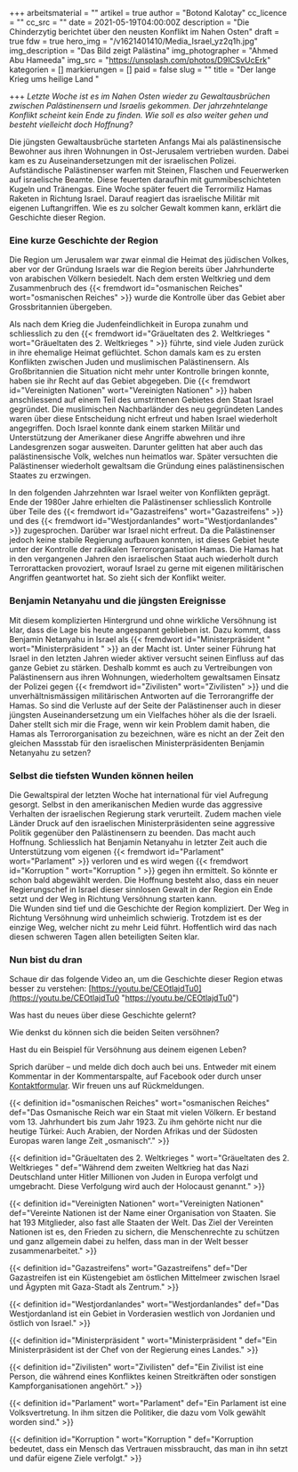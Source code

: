+++
arbeitsmaterial = ""
artikel = true
author = "Botond Kalotay"
cc_licence = ""
cc_src = ""
date = 2021-05-19T04:00:00Z
description = "Die Chinderzytig berichtet über den neusten Konflikt im Nahen Osten"
draft = true
fdw = true
hero_img = "/v1621401410/Media_Israel_yz2q1h.jpg"
img_description = "Das Bild zeigt Palästina"
img_photographer = "Ahmed Abu Hameeda"
img_src = "https://unsplash.com/photos/D9lCSvUcErk"
kategorien = []
markierungen = []
paid = false
slug = ""
title = "Der lange Krieg ums heilige Land "

+++
_Letzte Woche ist es im Nahen Osten wieder zu Gewaltausbrüchen zwischen Palästinensern und Israelis gekommen. Der jahrzehntelange Konflikt scheint kein Ende zu finden. Wie soll es also weiter gehen und besteht vielleicht doch Hoffnung?_

Die jüngsten Gewaltausbrüche starteten Anfangs Mai als palästinensische Bewohner aus ihren Wohnungen in Ost-Jerusalem vertrieben wurden. Dabei kam es zu Auseinandersetzungen mit der israelischen Polizei. Aufständische Palästinenser warfen mit Steinen, Flaschen und Feuerwerken auf israelische Beamte. Diese feuerten daraufhin mit gummibeschichteten Kugeln und Tränengas. Eine Woche später feuert die Terrormiliz Hamas Raketen in Richtung Israel. Darauf reagiert das israelische Militär mit eigenen Luftangriffen. Wie es zu solcher Gewalt kommen kann, erklärt die Geschichte dieser Region.

### Eine kurze Geschichte der Region

Die Region um Jerusalem war zwar einmal die Heimat des jüdischen Volkes, aber vor der Gründung Israels war die Region bereits über Jahrhunderte von arabischen Völkern besiedelt. Nach dem ersten Weltkrieg und dem Zusammenbruch des {{< fremdwort id="osmanischen Reiches" wort="osmanischen Reiches" >}} wurde die Kontrolle über das Gebiet aber Grossbritannien übergeben.

Als nach dem Krieg die Judenfeindlichkeit in Europa zunahm und schliesslich zu den {{< fremdwort id="Gräueltaten des 2. Weltkrieges " wort="Gräueltaten des 2. Weltkrieges " >}} führte, sind viele Juden zurück in ihre ehemalige Heimat geflüchtet. Schon damals kam es zu ersten Konflikten zwischen Juden und muslimischen Palästinensern. Als Großbritannien die Situation nicht mehr unter Kontrolle bringen konnte, haben sie ihr Recht auf das Gebiet abgegeben. Die {{< fremdwort id="Vereinigten Nationen" wort="Vereinigten Nationen" >}} haben anschliessend auf einem Teil des umstrittenen Gebietes den Staat Israel gegründet. Die muslimischen Nachbarländer des neu gegründeten Landes waren über diese Entscheidung nicht erfreut und haben Israel wiederholt angegriffen. Doch Israel konnte dank einem starken Militär und Unterstützung der Amerikaner diese Angriffe abwehren und ihre Landesgrenzen sogar ausweiten. Darunter gelitten hat aber auch das palästinensische Volk, welches nun heimatlos war. Später versuchten die Palästinenser wiederholt gewaltsam die Gründung eines palästinensischen Staates zu erzwingen.

In den folgenden Jahrzehnten war Israel weiter von Konflikten geprägt. Ende der 1980er Jahre erhielten die Palästinenser schliesslich Kontrolle über Teile des {{< fremdwort id="Gazastreifens" wort="Gazastreifens" >}} und des {{< fremdwort id="Westjordanlandes" wort="Westjordanlandes" >}} zugesprochen. Darüber war Israel nicht erfreut. Da die Palästinenser jedoch keine stabile Regierung aufbauen konnten, ist dieses Gebiet heute unter der Kontrolle der radikalen Terrororganisation Hamas. Die Hamas hat in den vergangenen Jahren den israelischen Staat auch wiederholt durch Terrorattacken provoziert, worauf Israel zu gerne mit eigenen militärischen Angriffen geantwortet hat. So zieht sich der Konflikt weiter.

### Benjamin Netanyahu und die jüngsten Ereignisse

Mit diesem komplizierten Hintergrund und ohne wirkliche Versöhnung ist klar, dass die Lage bis heute angespannt geblieben ist. Dazu kommt, dass Benjamin Netanyahu in Israel als {{< fremdwort id="Ministerpräsident " wort="Ministerpräsident " >}} an der Macht ist. Unter seiner Führung hat Israel in den letzten Jahren wieder aktiver versucht seinen Einfluss auf das ganze Gebiet zu stärken. Deshalb kommt es auch zu Vertreibungen von Palästinensern aus ihren Wohnungen, wiederholtem gewaltsamen Einsatz der Polizei gegen {{< fremdwort id="Zivilisten" wort="Zivilisten" >}} und die unverhältnismässigen militärischen Antworten auf die Terrorangriffe der Hamas. So sind die Verluste auf der Seite der Palästinenser auch in dieser jüngsten Auseinandersetzung um ein Vielfaches höher als die der Israeli. Daher stellt sich mir die Frage, wenn wir kein Problem damit haben, die Hamas als Terrororganisation zu bezeichnen, wäre es nicht an der Zeit den gleichen Massstab für den israelischen Ministerpräsidenten Benjamin Netanyahu zu setzen?

### Selbst die tiefsten Wunden können heilen

Die Gewaltspiral der letzten Woche hat international für viel Aufregung gesorgt. Selbst in den amerikanischen Medien wurde das aggressive Verhalten der israelischen Regierung stark verurteilt. Zudem machen viele Länder Druck auf den israelischen Ministerpräsidenten seine aggressive Politik gegenüber den Palästinensern zu beenden. Das macht auch Hoffnung. Schliesslich hat Benjamin Netanyahu in letzter Zeit auch die Unterstützung vom eigenen {{< fremdwort id="Parlament" wort="Parlament" >}} verloren und es wird wegen {{< fremdwort id="Korruption " wort="Korruption " >}} gegen ihn ermittelt. So könnte er schon bald abgewählt werden. Die Hoffnung besteht also, dass ein neuer Regierungschef in Israel dieser sinnlosen Gewalt in der Region ein Ende setzt und der Weg in Richtung Versöhnung starten kann.  
Die Wunden sind tief und die Geschichte der Region kompliziert. Der Weg in Richtung Versöhnung wird unheimlich schwierig. Trotzdem ist es der einzige Weg, welcher nicht zu mehr Leid führt. Hoffentlich wird das nach diesen schweren Tagen allen beteiligten Seiten klar.

### Nun bist du dran

Schaue dir das folgende Video an, um die Geschichte dieser Region etwas besser zu verstehen: [https://youtu.be/CEOtlajdTu0](https://youtu.be/CEOtlajdTu0 "https://youtu.be/CEOtlajdTu0")

Was hast du neues über diese Geschichte gelernt?

Wie denkst du können sich die beiden Seiten versöhnen?

Hast du ein Beispiel für Versöhnung aus deinem eigenen Leben?

Sprich darüber – und melde dich doch auch bei uns. Entweder mit einem Kommentar in der Kommentarspalte, auf Facebook oder durch unser [Kontaktformular](https://www.chinderzytig.ch/kontakt/). Wir freuen uns auf Rückmeldungen.

{{< definition id="osmanischen Reiches" wort="osmanischen Reiches" def="Das Osmanische Reich war ein Staat mit vielen Völkern. Er bestand vom 13. Jahrhundert bis zum Jahr 1923. Zu ihm gehörte nicht nur die heutige Türkei: Auch Arabien, der Norden Afrikas und der Südosten Europas waren lange Zeit „osmanisch“." >}}

{{< definition id="Gräueltaten des 2. Weltkrieges " wort="Gräueltaten des 2. Weltkrieges " def="Während dem zweiten Weltkrieg hat das Nazi Deutschland unter Hitler Millionen von Juden in Europa verfolgt und umgebracht. Diese Verfolgung wird auch der Holocaust genannt." >}}

{{< definition id="Vereinigten Nationen" wort="Vereinigten Nationen" def="Vereinte Nationen ist der Name einer Organisation von Staaten. Sie hat 193 Mitglieder, also fast alle Staaten der Welt. Das Ziel der Vereinten Nationen ist es, den Frieden zu sichern, die Menschenrechte zu schützen und ganz allgemein dabei zu helfen, dass man in der Welt besser zusammenarbeitet." >}}

{{< definition id="Gazastreifens" wort="Gazastreifens" def="Der Gazastreifen ist ein Küstengebiet am östlichen Mittelmeer zwischen Israel und Ägypten mit Gaza-Stadt als Zentrum." >}}

{{< definition id="Westjordanlandes" wort="Westjordanlandes" def="Das Westjordanland ist ein Gebiet in Vorderasien westlich von Jordanien und östlich von Israel." >}}

{{< definition id="Ministerpräsident " wort="Ministerpräsident " def="Ein Ministerpräsident ist der Chef von der Regierung eines Landes." >}}

{{< definition id="Zivilisten" wort="Zivilisten" def="Ein Zivilist ist eine Person, die während eines Konfliktes keinen Streitkräften oder sonstigen Kampforganisationen angehört." >}}

{{< definition id="Parlament" wort="Parlament" def="Ein Parlament ist eine Volksvertretung. In ihm sitzen die Politiker, die dazu vom Volk gewählt worden sind." >}}

{{< definition id="Korruption " wort="Korruption " def="Korruption bedeutet, dass ein Mensch das Vertrauen missbraucht, das man in ihn setzt und dafür eigene Ziele verfolgt." >}}